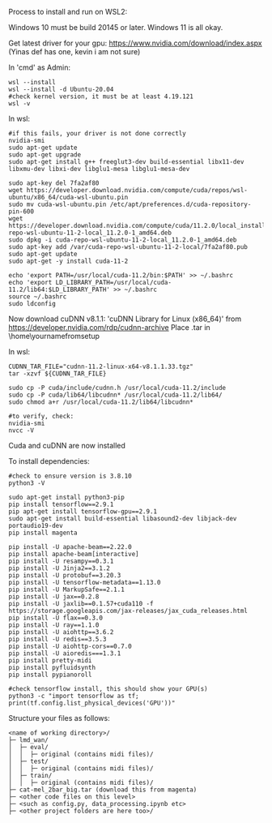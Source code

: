 Process to install and run on WSL2:

Windows 10 must be build 20145 or later.
Windows 11 is all okay.

Get latest driver for your gpu: https://www.nvidia.com/download/index.aspx (Yinas def has one, kevin i am not sure)

In 'cmd' as Admin:
```
wsl --install
wsl --install -d Ubuntu-20.04
#check kernel version, it must be at least 4.19.121
wsl -v
```

In wsl:
```
#if this fails, your driver is not done correctly
nvidia-smi
sudo apt-get update
sudo apt-get upgrade
sudo apt-get install g++ freeglut3-dev build-essential libx11-dev libxmu-dev libxi-dev libglu1-mesa libglu1-mesa-dev

sudo apt-key del 7fa2af80
wget https://developer.download.nvidia.com/compute/cuda/repos/wsl-ubuntu/x86_64/cuda-wsl-ubuntu.pin
sudo mv cuda-wsl-ubuntu.pin /etc/apt/preferences.d/cuda-repository-pin-600
wget https://developer.download.nvidia.com/compute/cuda/11.2.0/local_installers/cuda-repo-wsl-ubuntu-11-2-local_11.2.0-1_amd64.deb
sudo dpkg -i cuda-repo-wsl-ubuntu-11-2-local_11.2.0-1_amd64.deb
sudo apt-key add /var/cuda-repo-wsl-ubuntu-11-2-local/7fa2af80.pub 
sudo apt-get update
sudo apt-get -y install cuda-11-2

echo 'export PATH=/usr/local/cuda-11.2/bin:$PATH' >> ~/.bashrc
echo 'export LD_LIBRARY_PATH=/usr/local/cuda-11.2/lib64:$LD_LIBRARY_PATH' >> ~/.bashrc
source ~/.bashrc
sudo ldconfig
```
Now download cuDNN v8.1.1: 'cuDNN Library for Linux (x86_64)' from https://developer.nvidia.com/rdp/cudnn-archive
Place .tar in \home\yournamefromsetup

In wsl:
```
CUDNN_TAR_FILE="cudnn-11.2-linux-x64-v8.1.1.33.tgz"
tar -xzvf ${CUDNN_TAR_FILE}

sudo cp -P cuda/include/cudnn.h /usr/local/cuda-11.2/include
sudo cp -P cuda/lib64/libcudnn* /usr/local/cuda-11.2/lib64/
sudo chmod a+r /usr/local/cuda-11.2/lib64/libcudnn*

#to verify, check:
nvidia-smi
nvcc -V
```
Cuda and cuDNN are now installed

To install dependencies:
```
#check to ensure version is 3.8.10
python3 -V

sudo apt-get install python3-pip
pip install tensorflow==2.9.1
pip apt-get install tensorflow-gpu==2.9.1
sudo apt-get install build-essential libasound2-dev libjack-dev portaudio19-dev
pip install magenta

pip install -U apache-beam==2.22.0
pip install apache-beam[interactive]
pip install -U resampy==0.3.1
pip install -U Jinja2==3.1.2
pip install -U protobuf==3.20.3
pip install -U tensorflow-metadata==1.13.0
pip install -U MarkupSafe==2.1.1
pip install -U jax==0.2.8
pip install -U jaxlib==0.1.57+cuda110 -f https://storage.googleapis.com/jax-releases/jax_cuda_releases.html
pip install -U flax==0.3.0
pip install -U ray==1.1.0
pip install -U aiohttp==3.6.2
pip install -U redis==3.5.3
pip install -U aiohttp-cors==0.7.0
pip install -U aioredis===1.3.1
pip install pretty-midi
pip install pyfluidsynth
pip install pypianoroll

#check tensorflow install, this should show your GPU(s)
python3 -c "import tensorflow as tf; print(tf.config.list_physical_devices('GPU'))"
```

Structure your files as follows:
```
<name of working directory>/
├─ lmd_wan/
│  ├─ eval/
│  │  ├─ original (contains midi files)/
│  ├─ test/
│  │  ├─ original (contains midi files)/
│  ├─ train/
│  │  ├─ original (contains midi files)/
├─ cat-mel_2bar_big.tar (download this from magenta)
├─ <other code files on this level>
├─ <such as config.py, data_processing.ipynb etc>
├─ <other project folders are here too>/
```
